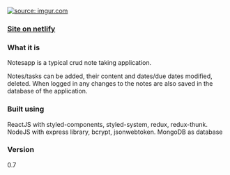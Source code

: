 <a href="https://imgur.com/a/x7KPEUN"><img src="https://i.imgur.com/Md7ZIBt.png" title="source: imgur.com" /></a>
### [Site on netlify](https://notesappsf98.netlify.app/)

### What it is
Notesapp is a typical crud note taking application.

Notes/tasks can be added, their content and dates/due dates modified, deleted.
When logged in any changes to the notes are also saved in the database of the application.

### Built using
ReactJS with styled-components, styled-system, redux, redux-thunk.
NodeJS with express library, bcrypt, jsonwebtoken.
MongoDB as database

### Version
0.7
